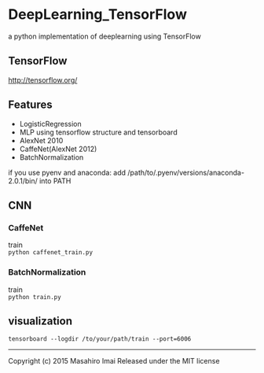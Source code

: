 # DeepLearning_TensorFlow
a python implementation of deeplearning using TensorFlow

## TensorFlow ##
http://tensorflow.org/

## Features

- LogisticRegression
- MLP using tensorflow structure and tensorboard
- AlexNet 2010
- CaffeNet(AlexNet 2012)
- BatchNormalization

if you use pyenv and anaconda:
add /path/to/.pyenv/versions/anaconda-2.0.1/bin/ into PATH

## CNN
### CaffeNet
train  
`python caffenet_train.py`

### BatchNormalization
train  
`python train.py`


## visualization  
`tensorboard --logdir /to/your/path/train --port=6006`



---

Copyright (c) 2015 Masahiro Imai
Released under the MIT license

